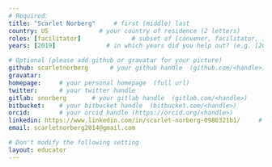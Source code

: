 ```yaml
---
# Required:
title: "Scarlet Norberg"     # first (middle) last
country: US              # your country of residence (2 letters)
roles: [facilitator]              # subset of [convener, facilitator, instructor, mentor]
years: [2019]              # in which years did you help out? (e.g. [2020, 2019])

# Optional (please add github or gravatar for your picture)
github: scarletnorberg      # your github handle  (github.com/<handle>)
gravatar:
homepage:     # your personal homepage  (full url)
twitter:      # your twitter handle 
gitlab: snorberg       # your gitlab handle  (gitlab.com/<handle>)
bitbucket:    # your bitbucket handle  (bitbucket.com/<handle>)
orcid:        # your orcid handle (https://orcid.org/<handle>)
linkedin: https://www.linkedin.com/in/scarlet-norberg-0986321b1/     # full url (https://linkedin.com/in/your-name-some-hex-code)
email: scarletnorberg2014@gmail.com

# Don't modify the following setting
layout: educator
---
```


<!-- Write something about yourself here (if you want)! 
You can use Markdown syntax to style this page.
-->

